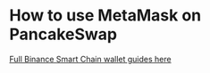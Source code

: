 # How to use MetaMask on PancakeSwap

[Full Binance Smart Chain wallet guides here](https://docs.binance.org/smart-chain/wallet/metamask.html)

